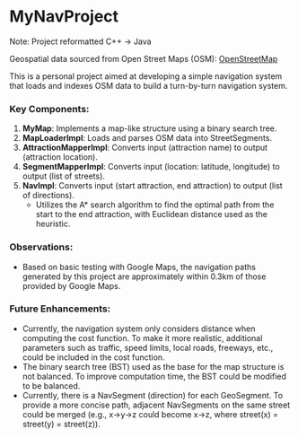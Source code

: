 # MyNavProject

Note: Project reformatted C++ -> Java

Geospatial data sourced from Open Street Maps (OSM): [OpenStreetMap](https://www.openstreetmap.org)

This is a personal project aimed at developing a simple navigation system that loads and indexes OSM data to build a turn-by-turn navigation system.

### Key Components:

1. **MyMap**: Implements a map-like structure using a binary search tree.
2. **MapLoaderImpl**: Loads and parses OSM data into StreetSegments.
3. **AttractionMapperImpl**: Converts input (attraction name) to output (attraction location).
4. **SegmentMapperImpl**: Converts input (location: latitude, longitude) to output (list of streets).
5. **NavImpl**: Converts input (start attraction, end attraction) to output (list of directions).
   - Utilizes the A* search algorithm to find the optimal path from the start to the end attraction, with Euclidean distance used as the heuristic.

### Observations:

- Based on basic testing with Google Maps, the navigation paths generated by this project are approximately within 0.3km of those provided by Google Maps.

### Future Enhancements:

- Currently, the navigation system only considers distance when computing the cost function. To make it more realistic, additional parameters such as traffic, speed limits, local roads, freeways, etc., could be included in the cost function.
- The binary search tree (BST) used as the base for the map structure is not balanced. To improve computation time, the BST could be modified to be balanced.
- Currently, there is a NavSegment (direction) for each GeoSegment. To provide a more concise path, adjacent NavSegments on the same street could be merged (e.g., x->y->z could become x->z, where street(x) = street(y) = street(z)).
